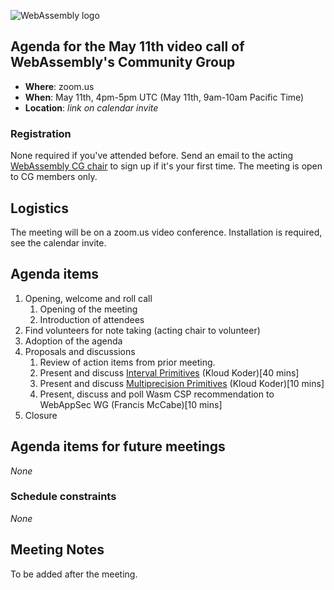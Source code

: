 ![WebAssembly logo](/images/WebAssembly.png)

## Agenda for the May 11th video call of WebAssembly's Community Group

- **Where**: zoom.us
- **When**: May 11th, 4pm-5pm UTC (May 11th, 9am-10am Pacific Time)
- **Location**: *link on calendar invite*

### Registration

None required if you've attended before. Send an email to the acting [WebAssembly CG chair](mailto:webassembly-cg-chair@chromium.org)
to sign up if it's your first time. The meeting is open to CG members only.

## Logistics

The meeting will be on a zoom.us video conference.
Installation is required, see the calendar invite.

## Agenda items

1. Opening, welcome and roll call
    1. Opening of the meeting
    1. Introduction of attendees
1. Find volunteers for note taking (acting chair to volunteer)
1. Adoption of the agenda
1. Proposals and discussions
    1. Review of action items from prior meeting.
    1. Present and discuss [Interval Primitives](https://github.com/WebAssembly/design/issues/1384) (Kloud Koder)[40 mins]
    1. Present and discuss [Multiprecision Primitives](https://github.com/WebAssembly/design/issues/1386) (Kloud Koder)[10 mins]
    1. Present, discuss and poll Wasm CSP recommendation to WebAppSec WG (Francis McCabe)[10 mins] 
1. Closure

## Agenda items for future meetings

*None*

### Schedule constraints

*None*

## Meeting Notes

To be added after the meeting.

